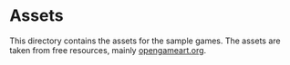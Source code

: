 # Assets

This directory contains the assets for the sample games. The assets are taken from free resources, mainly [opengameart.org](http://opengameart.org).